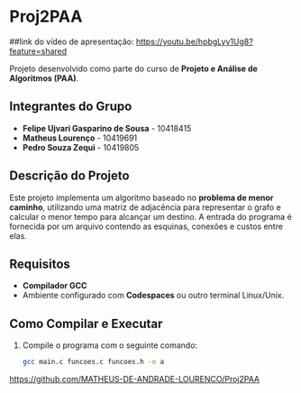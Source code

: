 # Proj2PAA

##link do vídeo de apresentação: https://youtu.be/hpbgLyy1Ug8?feature=shared

Projeto desenvolvido como parte do curso de **Projeto e Análise de Algoritmos (PAA)**.

## Integrantes do Grupo

- **Felipe Ujvari Gasparino de Sousa** - 10418415  
- **Matheus Lourenço** - 10419691  
- **Pedro Souza Zequi** - 10419805  

## Descrição do Projeto

Este projeto implementa um algoritmo baseado no **problema de menor caminho**, utilizando uma matriz de adjacência para representar o grafo e calcular o menor tempo para alcançar um destino. A entrada do programa é fornecida por um arquivo contendo as esquinas, conexões e custos entre elas.

## Requisitos

- **Compilador GCC**
- Ambiente configurado com **Codespaces** ou outro terminal Linux/Unix.

## Como Compilar e Executar

1. Compile o programa com o seguinte comando:
   ```bash
   gcc main.c funcoes.c funcoes.h -o a


https://github.com/MATHEUS-DE-ANDRADE-LOURENCO/Proj2PAA
